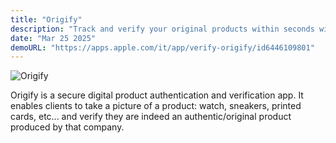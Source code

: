 ```yaml
---
title: "Origify"
description: "Track and verify your original products within seconds with our covert and digital product authentication solution"
date: "Mar 25 2025"
demoURL: "https://apps.apple.com/it/app/verify-origify/id6446109801"
---
```


![Origify](/images/origify.png)

Origify is a secure digital product authentication and verification app. It enables clients to take a picture of a product: watch, sneakers, printed cards, etc... and verify they are indeed an authentic/original product produced by that company.